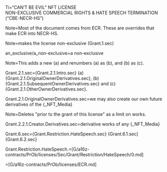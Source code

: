 Ti=“CAN’T BE EVIL” NFT LICENSE<br>NON-EXCLUSIVE COMMERCIAL RIGHTS & HATE SPEECH TERMINATION (“CBE-NECR-HS”)

Note=Most of the document comes from ECR. These are overrides that make ECR into NECR-HS.

Note=makes the license non-exclusive (Grant.1.sec)

an_exclusive/a_non-exclusive=a non-exclusive

Note=This adds a new (a) and renumbers (a) as (b), and (b) as (c).

Grant.2.1.sec={Grant.2.1.Intro.sec} (a) {Grant.2.1.OriginalOwnerDerivatives.sec}, (b) {Grant.2.1.SubsequentOwnerDerivatives.sec} and (c) {Grant.2.1.OtherOwnerDerivatives.sec}.

Grant.2.1.OriginalOwnerDerivatives.sec=we may also create our own future derivatives of the {_NFT_Media}

Note=Deletes "prior to the grant of this license" as a limit on works.

Grant.2.2.1.Creator.Derivatives.sec=derivative works of any {_NFT_Media}

Grant.6.sec={Grant.Restriction.HateSpeech.sec} {Grant.6.1.sec} {Grant.6.2.sec}

Grant.Restriction.HateSpeech.=[G/a16z-contracts/PrOb/licenses/Sec/Grant/Restriction/HateSpeech/0.md]

=[G/a16z-contracts/PrOb/licenses/ECR.md]

